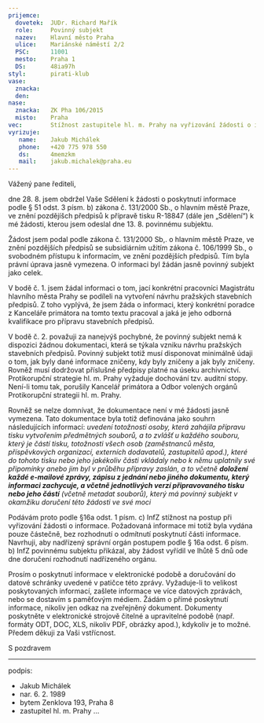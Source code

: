 ```yaml
---
prijemce: 
  dovetek:  JUDr. Richard Mařík
  role:     Povinný subjekt
  nazev:    Hlavní město Praha
  ulice:    Mariánské náměstí 2/2
  PSC:      11001
  mesto:    Praha 1
  DS:       48ia97h
styl:       pirati-klub
vase:
  znacka:   
  den:
nase:
  znacka:   ZK Pha 106/2015
  misto:    Praha
vec:        Stížnost zastupitele hl. m. Prahy na vyřizování žádosti o informace
vyrizuje:   
   name:    Jakub Michálek
   phone:   +420 775 978 550
   ds:      4memzkm
   mail:    jakub.michalek@praha.eu
---
```


Vážený pane řediteli,

dne 28. 8. jsem obdržel Vaše Sdělení k žádosti o poskytnutí informace podle § 51 odst. 3 písm. b) zákona č. 131/2000 Sb., o hlavním městě Praze, ve znění pozdějíšch předpisů k přípravě tisku R-18847 (dále jen „Sdělení“) k mé žádosti, kterou jsem odeslal dne 13. 8. povinnému subjektu. 

Žádost jsem podal podle zákona č. 131/2000 Sb,. o hlavním městě Praze, ve znění pozdějších předpisů se subsidiárním užitím zákona č. 106/1999 Sb., o svobodném přístupu k informacím, ve znění pozdějších předpisů. Tím byla právní úprava jasně vymezena. O informaci byl žádán jasně povinný subjekt jako celek. 

V bodě č. 1. jsem žádal informaci o tom, jací konkrétní pracovníci Magistrátu hlavního města Prahy se podíleli na vytvoření návrhu pražských stavebních předpisů. Z toho vyplývá, že jsem žáda o informaci, který konkrétní poradce z Kanceláře primátora na tomto textu pracoval a jaká je jeho odborná kvalifikace pro přípravu stavebních předpisů.

V bodě č. 2. považuji za nanejvýš pochybné, že povinný subjekt nemá k dispozici žádnou dokumentaci, která se týkala vzniku návrhu pražských stavebních předpisů. Povinný subjekt totiž musí disponovat minimálně údaji o tom, jak byly dané informace zničeny, kdy byly zničeny a jak byly zničeny. Rovněž musí dodržovat příslušné předpisy platné na úseku archivnictví. Protikorupční strategie hl. m. Prahy vyžaduje dochování tzv. auditní stopy. Není-li tomu tak, porušily Kancelář primátora a Odbor volených orgánů Protikorupční strategii hl. m. Prahy. 

Rovněž se nelze domnívat, že dokumentace není v mé žádosti jasně vymezena. Tato dokumentace byla totiž definována jako souhrn následujících informací: *uvedení totožnosti osoby, která zahájila přípravu tisku vytvořením předmětných souborů, a to zvlášť u každého souboru, který je částí tisku, totožnosti všech osob (zaměstnanců města, příspěvkových organizací, externích dodavatelů, zastupitelů apod.), které do tohoto tisku nebo jeho jakékoliv části vkládaly nebo k němu uplatnily své připomínky anebo jim byl v průběhu přípravy zaslán, a to včetně **doložení každé e-mailové zprávy, zápisu z jednání nebo jiného dokumentu, který informaci zachycuje, a včetně jednotlivých verzí připravovaného tisku nebo jeho částí** (včetně metadat souborů), který má povinný subjekt v okamžiku doručení této žádosti ve své moci*

Podávám proto podle §16a odst. 1 písm. c) InfZ stížnost na postup při vyřizování žádosti o informace. Požadovaná informace mi totiž byla vydána pouze částečně, bez rozhodnutí o odmítnutí poskytnutí části informace. Navrhuji, aby nadřízený správní orgán postupem podle § 16a odst. 6 písm. b) InfZ povinnému subjektu přikázal, aby žádost vyřídil ve lhůtě 5 dnů ode dne doručení rozhodnutí nadřízeného orgánu.

Prosím o poskytnutí informace v elektronické podobě a doručování do datové schránky uvedené v patičce této zprávy. Vyžaduje-li to velikost poskytovaných informací, zašlete informace ve více datových zprávách, nebo se dostavím s paměťovým médiem. Žádám o přímé poskytnutí informace, nikoliv jen odkaz na zveřejněný dokument. Dokumenty poskytněte v elektronické strojově čitelné a upravitelné podobě (např. formáty ODT, DOC, XLS, nikoliv PDF, obrázky apod.), kdykoliv je to možné. Předem děkuji za Vaši vstřícnost. 

S pozdravem

---
podpis: 
  - Jakub Michálek
  - nar. 6. 2. 1989
  - bytem Zenklova 193, Praha 8
  - zastupitel hl. m. Prahy
...
